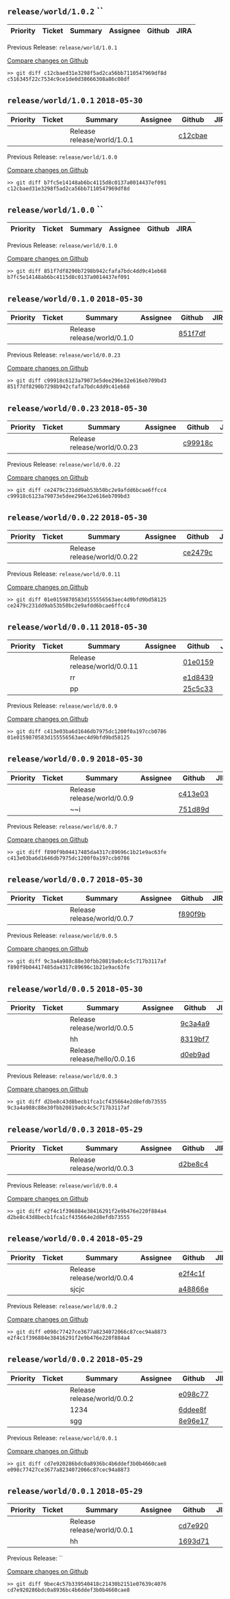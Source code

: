 
## `release/world/1.0.2` ``

| Priority | Ticket | Summary | Assignee | Github | JIRA |
|----------|--------|---------|----------|--------|------|

Previous Release: `release/world/1.0.1`

[Compare changes on Github](https://github.com/steveliu-formlabs/release-notes-generator/compare/c12cbaed31e3298f5ad2ca56bb7110547969df8d...c516345f22c7534c9ce1de0d38666308a86c08df)


```
>> git diff c12cbaed31e3298f5ad2ca56bb7110547969df8d c516345f22c7534c9ce1de0d38666308a86c08df
```

## `release/world/1.0.1` `2018-05-30`

| Priority | Ticket | Summary | Assignee | Github | JIRA |
|----------|--------|---------|----------|--------|------|
|||Release release/world/1.0.1||[c12cbae](https://github.com/Formlabs/factory-software/commit/c12cbaed31e3298f5ad2ca56bb7110547969df8d)|[](https://formlabs.atlassian.net/browse/)|

Previous Release: `release/world/1.0.0`

[Compare changes on Github](https://github.com/steveliu-formlabs/release-notes-generator/compare/b7fc5e14148ab6bc4115d8c0137a0014437ef091...c12cbaed31e3298f5ad2ca56bb7110547969df8d)


```
>> git diff b7fc5e14148ab6bc4115d8c0137a0014437ef091 c12cbaed31e3298f5ad2ca56bb7110547969df8d
```

## `release/world/1.0.0` ``

| Priority | Ticket | Summary | Assignee | Github | JIRA |
|----------|--------|---------|----------|--------|------|

Previous Release: `release/world/0.1.0`

[Compare changes on Github](https://github.com/steveliu-formlabs/release-notes-generator/compare/851f7df8290b7298b942cfafa7bdc4dd9c41eb68...b7fc5e14148ab6bc4115d8c0137a0014437ef091)


```
>> git diff 851f7df8290b7298b942cfafa7bdc4dd9c41eb68 b7fc5e14148ab6bc4115d8c0137a0014437ef091
```

## `release/world/0.1.0` `2018-05-30`

| Priority | Ticket | Summary | Assignee | Github | JIRA |
|----------|--------|---------|----------|--------|------|
|||Release release/world/0.1.0||[851f7df](https://github.com/Formlabs/factory-software/commit/851f7df8290b7298b942cfafa7bdc4dd9c41eb68)|[](https://formlabs.atlassian.net/browse/)|

Previous Release: `release/world/0.0.23`

[Compare changes on Github](https://github.com/steveliu-formlabs/release-notes-generator/compare/c99918c6123a79073e5dee296e32e616eb709bd3...851f7df8290b7298b942cfafa7bdc4dd9c41eb68)


```
>> git diff c99918c6123a79073e5dee296e32e616eb709bd3 851f7df8290b7298b942cfafa7bdc4dd9c41eb68
```

## `release/world/0.0.23` `2018-05-30`

| Priority | Ticket | Summary | Assignee | Github | JIRA |
|----------|--------|---------|----------|--------|------|
|||Release release/world/0.0.23||[c99918c](https://github.com/Formlabs/factory-software/commit/c99918c6123a79073e5dee296e32e616eb709bd3)|[](https://formlabs.atlassian.net/browse/)|

Previous Release: `release/world/0.0.22`

[Compare changes on Github](https://github.com/steveliu-formlabs/release-notes-generator/compare/ce2479c231dd9ab53b50bc2e9afdd6bcae6ffcc4...c99918c6123a79073e5dee296e32e616eb709bd3)


```
>> git diff ce2479c231dd9ab53b50bc2e9afdd6bcae6ffcc4 c99918c6123a79073e5dee296e32e616eb709bd3
```

## `release/world/0.0.22` `2018-05-30`

| Priority | Ticket | Summary | Assignee | Github | JIRA |
|----------|--------|---------|----------|--------|------|
|||Release release/world/0.0.22||[ce2479c](https://github.com/Formlabs/factory-software/commit/ce2479c231dd9ab53b50bc2e9afdd6bcae6ffcc4)|[](https://formlabs.atlassian.net/browse/)|

Previous Release: `release/world/0.0.11`

[Compare changes on Github](https://github.com/steveliu-formlabs/release-notes-generator/compare/01e0159870583d155556563aec4d9bfd9bd58125...ce2479c231dd9ab53b50bc2e9afdd6bcae6ffcc4)


```
>> git diff 01e0159870583d155556563aec4d9bfd9bd58125 ce2479c231dd9ab53b50bc2e9afdd6bcae6ffcc4
```

## `release/world/0.0.11` `2018-05-30`

| Priority | Ticket | Summary | Assignee | Github | JIRA |
|----------|--------|---------|----------|--------|------|
|||Release release/world/0.0.11||[01e0159](https://github.com/Formlabs/factory-software/commit/01e0159870583d155556563aec4d9bfd9bd58125)|[](https://formlabs.atlassian.net/browse/)|
|||rr||[e1d8439](https://github.com/Formlabs/factory-software/commit/e1d843909f8629b2f5ac5a6267bfbcdef48caeb9)|[](https://formlabs.atlassian.net/browse/)|
|||pp||[25c5c33](https://github.com/Formlabs/factory-software/commit/25c5c330ec24f8c84391a5e9a14c41a378601f3d)|[](https://formlabs.atlassian.net/browse/)|

Previous Release: `release/world/0.0.9`

[Compare changes on Github](https://github.com/steveliu-formlabs/release-notes-generator/compare/c413e03ba6d1646db7975dc1200f0a197ccb0786...01e0159870583d155556563aec4d9bfd9bd58125)


```
>> git diff c413e03ba6d1646db7975dc1200f0a197ccb0786 01e0159870583d155556563aec4d9bfd9bd58125
```

## `release/world/0.0.9` `2018-05-30`

| Priority | Ticket | Summary | Assignee | Github | JIRA |
|----------|--------|---------|----------|--------|------|
|||Release release/world/0.0.9||[c413e03](https://github.com/Formlabs/factory-software/commit/c413e03ba6d1646db7975dc1200f0a197ccb0786)|[](https://formlabs.atlassian.net/browse/)|
|||~~i||[751d89d](https://github.com/Formlabs/factory-software/commit/751d89df84fa3f0c44ccdf4de3e35c713cdcaad1)|[](https://formlabs.atlassian.net/browse/)|

Previous Release: `release/world/0.0.7`

[Compare changes on Github](https://github.com/steveliu-formlabs/release-notes-generator/compare/f890f9b04417485da4317c89696c1b21e9ac63fe...c413e03ba6d1646db7975dc1200f0a197ccb0786)


```
>> git diff f890f9b04417485da4317c89696c1b21e9ac63fe c413e03ba6d1646db7975dc1200f0a197ccb0786
```

## `release/world/0.0.7` `2018-05-30`

| Priority | Ticket | Summary | Assignee | Github | JIRA |
|----------|--------|---------|----------|--------|------|
|||Release release/world/0.0.7||[f890f9b](https://github.com/Formlabs/factory-software/commit/f890f9b04417485da4317c89696c1b21e9ac63fe)|[](https://formlabs.atlassian.net/browse/)|

Previous Release: `release/world/0.0.5`

[Compare changes on Github](https://github.com/steveliu-formlabs/release-notes-generator/compare/9c3a4a988c88e30fbb20819a0c4c5c717b3117af...f890f9b04417485da4317c89696c1b21e9ac63fe)


```
>> git diff 9c3a4a988c88e30fbb20819a0c4c5c717b3117af f890f9b04417485da4317c89696c1b21e9ac63fe
```

## `release/world/0.0.5` `2018-05-30`

| Priority | Ticket | Summary | Assignee | Github | JIRA |
|----------|--------|---------|----------|--------|------|
|||Release release/world/0.0.5||[9c3a4a9](https://github.com/Formlabs/factory-software/commit/9c3a4a988c88e30fbb20819a0c4c5c717b3117af)|[](https://formlabs.atlassian.net/browse/)|
|||hh||[8319bf7](https://github.com/Formlabs/factory-software/commit/8319bf781fd1f6e4d4a25c862fceb943b94988b2)|[](https://formlabs.atlassian.net/browse/)|
|||Release release/hello/0.0.16||[d0eb9ad](https://github.com/Formlabs/factory-software/commit/d0eb9ad6b4ad817661a3a68009ce7c454cfeb735)|[](https://formlabs.atlassian.net/browse/)|

Previous Release: `release/world/0.0.3`

[Compare changes on Github](https://github.com/steveliu-formlabs/release-notes-generator/compare/d2be8c43d8becb1fca1cf435664e2d8efdb73555...9c3a4a988c88e30fbb20819a0c4c5c717b3117af)


```
>> git diff d2be8c43d8becb1fca1cf435664e2d8efdb73555 9c3a4a988c88e30fbb20819a0c4c5c717b3117af
```

## `release/world/0.0.3` `2018-05-29`

| Priority | Ticket | Summary | Assignee | Github | JIRA |
|----------|--------|---------|----------|--------|------|
|||Release release/world/0.0.3||[d2be8c4](https://github.com/Formlabs/factory-software/commit/d2be8c43d8becb1fca1cf435664e2d8efdb73555)|[](https://formlabs.atlassian.net/browse/)|

Previous Release: `release/world/0.0.4`

[Compare changes on Github](https://github.com/steveliu-formlabs/release-notes-generator/compare/e2f4c1f396884e38416291f2e9b476e220f884a4...d2be8c43d8becb1fca1cf435664e2d8efdb73555)


```
>> git diff e2f4c1f396884e38416291f2e9b476e220f884a4 d2be8c43d8becb1fca1cf435664e2d8efdb73555
```

## `release/world/0.0.4` `2018-05-29`

| Priority | Ticket | Summary | Assignee | Github | JIRA |
|----------|--------|---------|----------|--------|------|
|||Release release/world/0.0.4||[e2f4c1f](https://github.com/Formlabs/factory-software/commit/e2f4c1f396884e38416291f2e9b476e220f884a4)|[](https://formlabs.atlassian.net/browse/)|
|||sjcjc||[a48866e](https://github.com/Formlabs/factory-software/commit/a48866e68b2a1475820e4e015be846dee1b78e0a)|[](https://formlabs.atlassian.net/browse/)|

Previous Release: `release/world/0.0.2`

[Compare changes on Github](https://github.com/steveliu-formlabs/release-notes-generator/compare/e098c77427ce3677a8234072066c87cec94a8873...e2f4c1f396884e38416291f2e9b476e220f884a4)


```
>> git diff e098c77427ce3677a8234072066c87cec94a8873 e2f4c1f396884e38416291f2e9b476e220f884a4
```

## `release/world/0.0.2` `2018-05-29`

| Priority | Ticket | Summary | Assignee | Github | JIRA |
|----------|--------|---------|----------|--------|------|
|||Release release/world/0.0.2||[e098c77](https://github.com/Formlabs/factory-software/commit/e098c77427ce3677a8234072066c87cec94a8873)|[](https://formlabs.atlassian.net/browse/)|
|||1234||[6ddee8f](https://github.com/Formlabs/factory-software/commit/6ddee8f8667a4150e546414d97c8b19ca3a2eb19)|[](https://formlabs.atlassian.net/browse/)|
|||sgg||[8e96e17](https://github.com/Formlabs/factory-software/commit/8e96e17806d96642c275bdad58d2cee03e519f91)|[](https://formlabs.atlassian.net/browse/)|

Previous Release: `release/world/0.0.1`

[Compare changes on Github](https://github.com/steveliu-formlabs/release-notes-generator/compare/cd7e920286bdc0a8936bc4b6ddef3b0b4660cae8...e098c77427ce3677a8234072066c87cec94a8873)


```
>> git diff cd7e920286bdc0a8936bc4b6ddef3b0b4660cae8 e098c77427ce3677a8234072066c87cec94a8873
```

## `release/world/0.0.1` `2018-05-29`

| Priority | Ticket | Summary | Assignee | Github | JIRA |
|----------|--------|---------|----------|--------|------|
|||Release release/world/0.0.1||[cd7e920](https://github.com/Formlabs/factory-software/commit/cd7e920286bdc0a8936bc4b6ddef3b0b4660cae8)|[](https://formlabs.atlassian.net/browse/)|
|||hh||[1693d71](https://github.com/Formlabs/factory-software/commit/1693d71c6e3e7cadf9c9a2b45f7bfd6191c8e05d)|[](https://formlabs.atlassian.net/browse/)|

Previous Release: ``

[Compare changes on Github](https://github.com/steveliu-formlabs/release-notes-generator/compare/9bec4c57b339540418c21430b2151e07639c4076...cd7e920286bdc0a8936bc4b6ddef3b0b4660cae8)


```
>> git diff 9bec4c57b339540418c21430b2151e07639c4076 cd7e920286bdc0a8936bc4b6ddef3b0b4660cae8
```
